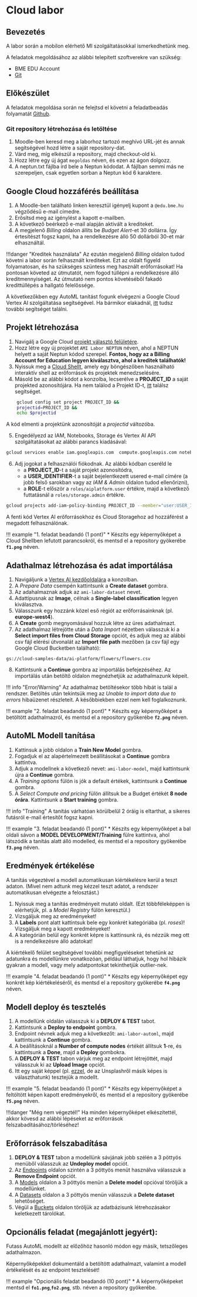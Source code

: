 # Cloud labor

## Bevezetés

A labor során a mobilon elérhető MI szolgáltatásokkal ismerkedhetünk meg.

A feladatok megoldásához az alábbi telepített szoftverekre van szükség:

- BME EDU Account
- [Git](https://git-scm.com/)

## Előkészület

A feladatok megoldása során ne felejtsd el követni a feladatbeadás folyamatát [Github](../../tudnivalok/github/GitHub.md).

### Git repository létrehozása és letöltése

1. Moodle-ben keresd meg a laborhoz tartozó meghívó URL-jét és annak segítségével hozd létre a saját repository-dat.
2. Várd meg, míg elkészül a repository, majd checkout-old ki.
3. Hozz létre egy új ágat `megoldas` néven, és ezen az ágon dolgozz.
4. A neptun.txt fájlba írd bele a Neptun kódodat. A fájlban semmi más ne szerepeljen, csak egyetlen sorban a Neptun kód 6 karaktere.

## Google Cloud hozzáférés beállítása

1. A Moodle-ben található linken keresztül igényelj kupont a `@edu.bme.hu` végződésű e-mail címedre.
2. Erősítsd meg az igénylést a kapott e-mailben.
3. A következő beérkező e-mail alapján aktivált a krediteket.
4. A megjelenő *Billing* oldalon állíts be *Budget Alert*-et 30 dollárra. Így értesítészt fogsz kapni, ha a rendelkezésre álló 50 dollárból 30-et már elhasználtál.

!!!danger "Kreditek használata"
	Az ezután megjelenő *Billing* oldalon tudod követni a labor során felhasznált krediteket. Ezt az oldalt figyeld folyamatosan, és ha szükséges szüntess meg használt erőforrásokat! Ha pontosan követed az útmutatót, nem fogod túllépni a rendelkezésre álló kreditmennyiséget. Az útmutató nem pontos követéséből fakadó kredittúllépés a hallgató felelőssége.

A következőkben egy AutoML tanítást fogunk elvégezni a Google Cloud Vertex AI szolgáltatása segítségével. Ha bármikor elakadnál, [itt](https://cloud.google.com/vertex-ai/docs/tutorials/image-classification-automl/overview?authuser=0) tudsz további segítséget találni.


## Projekt létrehozása

1. Navigálj a Google Cloud [projekt választó felületére](https://console.cloud.google.com/projectselector2/home/dashboard?authuser=0).
2. Hozz létre egy új projektet ```AMI Labor NEPTUN``` néven, ahol a NEPTUN helyett a saját Neptun kódod szerepel. **Fontos, hogy az a Billing Account for Education legyen kiválasztva, ahol a kreditek találhatók!**
3. Nyissuk meg a [Cloud Shellt](https://ssh.cloud.google.com/cloudshell/editor?authuser=0), amely egy böngészőben használható interaktív shell az erőforrások és projektek menedzselésére.
4. Másold be az alábbi kódot a konzolba, lecserélve a **PROJECT_ID**  a saját projekted azonosítójára. Ha nem találod a Projekt ID-t, [itt](https://cloud.google.com/vertex-ai/docs/tutorials/tabular-bq-prediction/prerequisites?authuser=0#find-project-id) találsz segítséget.

```bash
    gcloud config set project PROJECT_ID &&
    projectid=PROJECT_ID &&
    echo $projectid
```

A kód elmenti a projektünk azonosítóját a *projectid* változóba.  

5. Engedélyezd az IAM, Notebooks, Storage és Vertex AI API szolgáltatásokat az alábbi parancs kiadásával:
```bash
gcloud services enable iam.googleapis.com  compute.googleapis.com notebooks.googleapis.com storage.googleapis.com aiplatform.googleapis.com
```

6. Adj jogokat a felhasználói fiókodnak. Az alábbi kódban cseréld le
    - a **PROJECT_ID**-t a saját projekt azonosítódra,
    - a **USER_IDENTIFIER**-t a saját bejelentkezett usered e-mail címére (a jobb felső sarokban vagy az *IAM & Admin* oldalon tudod ellenőrizni),
    - a **ROLE**-t először a ```roles/aiplatform.user``` értékre, majd a következő futtatásnál a ```roles/storage.admin``` értékre.

```bash
gcloud projects add-iam-policy-binding PROJECT_ID --member="user:USER_IDENTIFIER" --role=ROLE
```

A fenti kód Vertex AI erőforrásokhoz és Cloud Storagehoz ad hozzáférést a megadott felhasználónak.


!!! example "1. feladat beadandó (1 pont)"
    * Készíts egy képernyőképet a Cloud Shellben lefutott parancsokról, és mentsd el a repository gyökerébe **`f1.png`** néven.

## Adathalmaz létrehozása és adat importálása

1. Navigáljunk a [Vertex AI kezdőoldalára](https://console.cloud.google.com/vertex-ai/?authuser=0) a konzolban.
2. A *Prepare Data* csempén kattintsunk a **Create dataset** gombra.
3. Az adahalmaznak adjuk az ```ami-labor-dataset``` nevet.
4. Adattípusnak az **Image**, célnak a **Single-label classification** legyen kiválasztva.
5. Válasszunk egy hozzánk közel eső régiót az erőforrásainknak (pl. **europe-west4**).
6. A **Create** gomb megnyomásával hozzuk létre az üres adathalmazt.
7. Az adathalmaz létrejötte után a *Data Import* nézetben válasszuk ki a **Select import files from Cloud Storage** opciót, és adjuk meg az alábbi csv fájl elérési útvonalát az **Import file path** mezőben (a csv fájl egy Google Cloud Bucketben található):
```
gs://cloud-samples-data/ai-platform/flowers/flowers.csv
```
8. Kattintsunk a **Continue** gombra az importálás befejezéséhez. Az importálás után betöltő oldalon megnézhetjük az adathalmazunk képeit.

!!! info "Error/Warning"
    Az adathalmaz betöltésekor több hibát is talál a rendszer. Betöltés után tekintsük meg az *Unable to import data due to errors* hibaüzenet részleteit. A későbbiekben ezzel nem kell foglalkoznunk.

!!! example "2. feladat beadandó (1 pont)"
    * Készíts egy képernyőképet a betöltött adathalmazról, és mentsd el a repository gyökerébe **`f2.png`** néven.

## AutoML Modell tanítása

1. Kattinsuk a jobb oldalon a **Train New Model** gombra.
2. Fogadjuk el az alapértelmezett beállításokat a **Continue** gombra kattintva.
3. Adjuk a modellnek a következő nevet: ```ami-labor-model```, majd kattintsunk újra a **Continue** gombra.
4. A *Training options* fülön is jók a default értékek, kattintsunk a **Continue** gombra.
5. A *Select Compute and pricing* fülön állítsuk be a Budget értékét **8 node órára**. Kattintsunk a **Start training** gombra.

!!! info "Training"
    A tanítás várhatóan körülbelül 2 óráig is eltarthat, a sikeres futásról e-mail értesítőt fogsz kapni.

!!! example "3. feladat beadandó (1 pont)"
    * Készíts egy képernyőképet a bal oldali sávon a **MODEL DEVELOPMENT/Training** fülre kattintva, ahol látszódik a tanítás alatt álló modelled, és mentsd el a repository gyökerébe **`f3.png`** néven.

## Eredmények értékelése

A tanítás végeztével a modell automatikusan kiértékelésre kerül a teszt adaton. (Mivel nem adtunk meg kézzel teszt adatot, a rendszer automatikusan elvégezte a felosztást.)  

1. Nyissuk meg a tanítás eredményeit mutató oldalt. (Ezt többféleképpen is elérhetjük, pl. a *Model Registry* fülön keresztül.)
2. Vizsgáljuk meg az eredményeket!
3. A **Labels** pont alatt kattintsuk bele egy konkrét kategóriába (pl. *roses*)! Vizsgáljuk meg a kapott eredményeket!
4. A kategórián belül egy konkrét képre is kattinsunk rá, és nézzük meg ott is a rendelkezésre álló adatokat!  

A kiértékelő felület segítségével további megfigyeléseket tehetünk az adatunkra és modellünkre vonatkozóan, például láthatjuk, hogy hol hibázik gyakran a modell, vagy mely adatpontokat tekinthetjük outlier-nek.

!!! example "4. feladat beadandó (1 pont)"
    * Készíts egy képernyőképet egy konkrét kép kiértékeléséről, és mentsd el a repository gyökerébe **`f4.png`** néven.


## Modell deploy és tesztelés

1. A modellünk oldalán válasszuk ki a **DEPLOY & TEST** tabot.
2. Kattintsunk a **Deploy to endpoint** gombra.
3. Endpoint névnek adjuk meg a következőt: ```ami-labor-automl```, majd kattintsunk a **Continue** gombra.
4. A beállításoknál a **Number of compute nodes** értékét állítsuk **1**-re, és kattintsunk a **Done**, majd a **Deploy** gombokra.
5. A **DEPLOY & TEST** tabon várjuk meg az endpoint létrejöttét, majd válasszuk ki az **Upload Image** opciót.
6. Itt egy saját képpel (pl. [ezzel](https://unsplash.com/photos/sunflower-field-under-blue-sky-during-daytime-2IzoIHBgYAo), de az Unsplashről másik képes is választhatunk) tesztejük a modellt.

!!! example "5. feladat beadandó (1 pont)"
    * Készíts egy képernyőképet a feltöltött képen kapott eredményekről, és mentsd el a repository gyökerébe **`f5.png`** néven.

!!!danger "Még nem végeztél!"
	Ha minden képernyőképet elkészítettél, akkor kövesd az alábbi lépéseket az erőforrások felszabadításához/törléséhez!

## Erőforrások felszabadítása

1. **DEPLOY & TEST** tabon a modellünk sávjának jobb szélén a 3 pöttyös menüből válasszuk az **Undeploy model** opciót.
2. Az [Endpoints](https://console.cloud.google.com/vertex-ai/endpoints?authuser=0) oldalon szintén a 3 pöttyös menüt használva válasszuk a **Remove Endpoint** opciót.
3. A [Models](https://console.cloud.google.com/vertex-ai/models?authuser=0) oldalon a 3 pöttyös menün a **Delete model** opcióval töröljük a modellünket.
4. A [Datasets](https://console.cloud.google.com/vertex-ai/datasets?authuser=0) oldalon a 3 pöttyös menün válasszuk a **Delete dataset** lehetőséget.
5. Végül a [Buckets](https://console.cloud.google.com/storage/browser?authuser=0) oldalon töröljük az adatbázisunk létrehozásakor keletkezett tárolókat.

## Opcionális feladat (megajánlott jegyért):

Futass AutoML modellt az előzőhöz hasonló módon egy másik, tetszőleges adathalmazon.  

Képernyőképekkel dokumentáld a betöltött adathalmazt, valamint a modell értékelését és az endpoint tesztelését!

!!! example "Opcionális feladat beadandó (10 pont)"
    * A képernyőképeket mentsd el **`fo1.png`**,**`fo2.png`**, stb. néven a repository gyökerébe.
